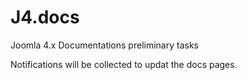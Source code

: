 # J4.docs
Joomla 4.x Documentations preliminary tasks

Notifications will be collected to updat the docs pages.

